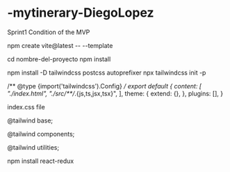 # -mytinerary-DiegoLopez
Sprint1 Condition of the MVP

npm create vite@latest -- --template

cd nombre-del-proyecto
npm install


npm install -D tailwindcss postcss autoprefixer
npx tailwindcss init -p

/** @type {import('tailwindcss').Config} */
export default {
  content: [
    "./index.html",
    "./src/**/*.{js,ts,jsx,tsx}",
  ],
  theme: {
    extend: {},
  },
  plugins: [],
}



index.css file

@tailwind base;

@tailwind components;

@tailwind utilities;

npm install react-redux
